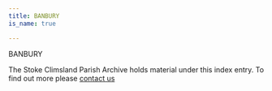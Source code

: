 ```yaml
---
title: BANBURY
is_name: true

---
```


BANBURY


The Stoke Climsland Parish Archive holds material under this index entry. To find out more please [contact us](/contact/)
